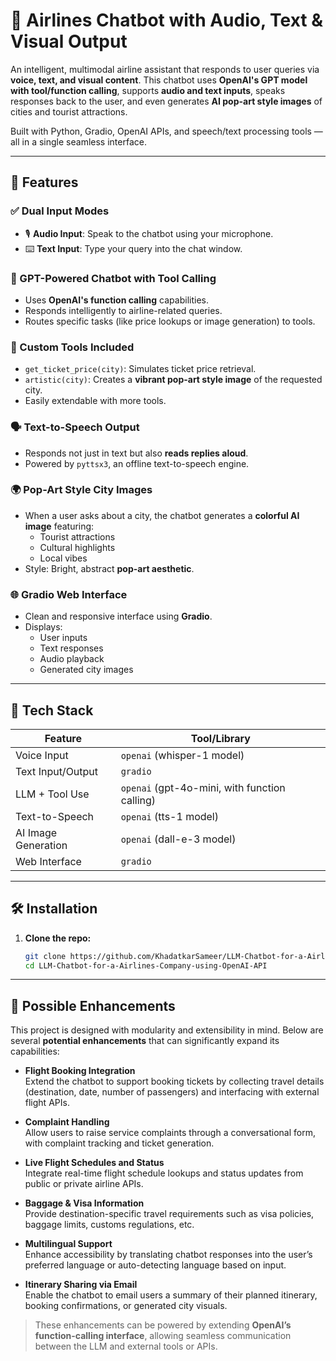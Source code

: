 # 🛫 Airlines Chatbot with Audio, Text & Visual Output

An intelligent, multimodal airline assistant that responds to user queries via **voice, text, and visual content**. This chatbot uses **OpenAI's GPT model with tool/function calling**, supports **audio and text inputs**, speaks responses back to the user, and even generates **AI pop-art style images** of cities and tourist attractions.

Built with Python, Gradio, OpenAI APIs, and speech/text processing tools — all in a single seamless interface.

---

## 🚀 Features

### ✅ Dual Input Modes
- 🎙️ **Audio Input**: Speak to the chatbot using your microphone.
- ⌨️ **Text Input**: Type your query into the chat window.

### 🤖 GPT-Powered Chatbot with Tool Calling
- Uses **OpenAI's function calling** capabilities.
- Responds intelligently to airline-related queries.
- Routes specific tasks (like price lookups or image generation) to tools.

### 🧰 Custom Tools Included
- `get_ticket_price(city)`: Simulates ticket price retrieval.
- `artistic(city)`: Creates a **vibrant pop-art style image** of the requested city.
- Easily extendable with more tools.

### 🗣️ Text-to-Speech Output
- Responds not just in text but also **reads replies aloud**.
- Powered by `pyttsx3`, an offline text-to-speech engine.

### 🌍 Pop-Art Style City Images
- When a user asks about a city, the chatbot generates a **colorful AI image** featuring:
  - Tourist attractions
  - Cultural highlights
  - Local vibes
- Style: Bright, abstract **pop-art aesthetic**.

### 🌐 Gradio Web Interface
- Clean and responsive interface using **Gradio**.
- Displays:
  - User inputs
  - Text responses
  - Audio playback
  - Generated city images

---

## 🧩 Tech Stack

| Feature               | Tool/Library             |
|-----------------------|--------------------------|
| Voice Input           | `openai` (whisper-1 model) |
| Text Input/Output     | `gradio`                 |
| LLM + Tool Use        | `openai` (gpt-4o-mini, with function calling) |
| Text-to-Speech        | `openai` (tts-1 model)   |
| AI Image Generation   | `openai` (dall-e-3 model) |
| Web Interface         | `gradio`                 |

---

## 🛠️ Installation

1. **Clone the repo:**

   ```bash
   git clone https://github.com/KhadatkarSameer/LLM-Chatbot-for-a-Airlines-Company-using-OpenAI-API.git
   cd LLM-Chatbot-for-a-Airlines-Company-using-OpenAI-API

---

## 🔮 Possible Enhancements

This project is designed with modularity and extensibility in mind. Below are several **potential enhancements** that can significantly expand its capabilities:

- **Flight Booking Integration**  
  Extend the chatbot to support booking tickets by collecting travel details (destination, date, number of passengers) and interfacing with external flight APIs.

- **Complaint Handling**  
  Allow users to raise service complaints through a conversational form, with complaint tracking and ticket generation.

- **Live Flight Schedules and Status**  
  Integrate real-time flight schedule lookups and status updates from public or private airline APIs.

- **Baggage & Visa Information**  
  Provide destination-specific travel requirements such as visa policies, baggage limits, customs regulations, etc.

- **Multilingual Support**  
  Enhance accessibility by translating chatbot responses into the user’s preferred language or auto-detecting language based on input.

- **Itinerary Sharing via Email**  
  Enable the chatbot to email users a summary of their planned itinerary, booking confirmations, or generated city visuals.

> These enhancements can be powered by extending **OpenAI’s function-calling interface**, allowing seamless communication between the LLM and external tools or APIs.
